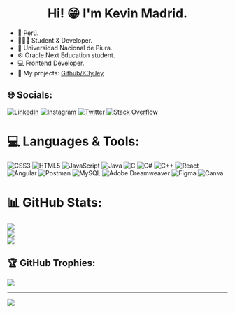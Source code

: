 ## <h1 align="center"> Hi! 😁 I'm Kevin Madrid. </h1>

* 📍 Perú.
* 👨🏻‍💻 Student & Developer. 
* 🏢 Universidad Nacional de Piura.
* ⚙️ Oracle Next Education student.
* 💻 Frontend Developer.
* 📁 My projects: [Github/K3yJey](https://github.com/K3yJey)

## 🌐 Socials:
[![LinkedIn](https://img.shields.io/badge/LinkedIn-%230077B5.svg?logo=linkedin&logoColor=white)](https://linkedin.com/in/k3yjey-dev)
[![Instagram](https://img.shields.io/badge/Instagram-%23E4405F.svg?logo=Instagram&logoColor=white)](https://instagram.com/K3yJey)
[![Twitter](https://img.shields.io/badge/Twitter-%231DA1F2.svg?logo=Twitter&logoColor=white)](https://twitter.com/K3yJey) 
[![Stack Overflow](https://img.shields.io/badge/-Stackoverflow-FE7A16?logo=stack-overflow&logoColor=white)](https://stackoverflow.com/users/K3yJey)

# 💻 Languages & Tools:
![CSS3](https://img.shields.io/badge/css3-%231572B6.svg?style=flat&logo=css3&logoColor=white)
![HTML5](https://img.shields.io/badge/html5-%23E34F26.svg?style=flat&logo=html5&logoColor=white)
![JavaScript](https://img.shields.io/badge/javascript-%23323330.svg?style=flat&logo=javascript&logoColor=%23F7DF1E)
![Java](https://img.shields.io/badge/java-%23ED8B00.svg?style=flat&logo=java&logoColor=white)
![C](https://img.shields.io/badge/c-%2300599C.svg?style=flat&logo=c&logoColor=white)
![C#](https://img.shields.io/badge/c%23-%23239120.svg?style=flat&logo=c-sharp&logoColor=white)
![C++](https://img.shields.io/badge/c++-%2300599C.svg?style=flat&logo=c%2B%2B&logoColor=white)
![React](https://img.shields.io/badge/react-%2320232a.svg?style=flat&logo=react&logoColor=%2361DAFB)
![Angular](https://img.shields.io/badge/angular-%23DD0031.svg?style=flat&logo=angular&logoColor=white)
![Postman](https://img.shields.io/badge/Postman-FF6C37?style=flat&logo=postman&logoColor=white)
![MySQL](https://img.shields.io/badge/mysql-%2300f.svg?style=flat&logo=mysql&logoColor=white)
![Adobe Dreamweaver](https://img.shields.io/badge/Adobe%20Dreamweaver-FF61F6.svg?style=flat&logo=Adobe%20Dreamweaver&logoColor=white) 	![Figma](https://img.shields.io/badge/figma-%23F24E1E.svg?style=flat&logo=figma&logoColor=white)
![Canva](https://img.shields.io/badge/Canva-%2300C4CC.svg?style=flat&logo=Canva&logoColor=white)

# 📊 GitHub Stats:
![](https://github-readme-stats.vercel.app/api?username=K3yJey&theme=dark&hide_border=false&include_all_commits=false&count_private=false) </br>
![](https://github-readme-streak-stats.herokuapp.com/?user=K3yJey&theme=dark&hide_border=false) </br>
![](https://github-readme-stats.vercel.app/api/top-langs/?username=K3yJey&theme=dark&hide_border=false&include_all_commits=false&count_private=false&layout=compact) </br>

## 🏆 GitHub Trophies:
![](https://github-profile-trophy.vercel.app/?username=K3yJey&theme=discord&no-frame=false&no-bg=true&margin-w=4)

---
[![](https://visitcount.itsvg.in/api?id=K3yJey&icon=0&color=12)](https://visitcount.itsvg.in)